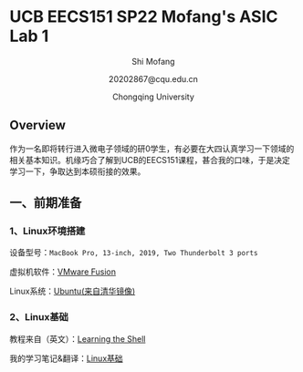 # UCB EECS151 SP22 Mofang's ASIC Lab 1

<p align="center">
Shi Mofang
</p>
<p align="center">
20202867@cqu.edu.cn
</p>
<p align="center">
Chongqing University
</p>

## Overview

作为一名即将转行进入微电子领域的研0学生，有必要在大四认真学习一下领域的相关基本知识。机缘巧合了解到UCB的EECS151课程，甚合我的口味，于是决定学习一下，争取达到本硕衔接的效果。

## 一、前期准备

### 1、Linux环境搭建

设备型号：`MacBook Pro, 13-inch, 2019, Two Thunderbolt 3 ports`

虚拟机软件：[VMware Fusion](https://www.vmware.com/products/fusion.html)

Linux系统：[Ubuntu(来自清华镜像)](https://mirrors.tuna.tsinghua.edu.cn/ubuntu-releases/)

### 2、Linux基础

教程来自（英文）：[Learning the Shell](http://linuxcommand.org/lc3_learning_the_shell.php)

我的学习笔记&翻译：[Linux基础](lab1_learn/Linux_Basic.md)
